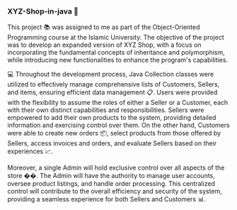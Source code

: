 ### XYZ-Shop-in-java 🛒

<p>This project 📚 was assigned to me as part of the Object-Oriented Programming course at the Islamic University. The objective of the project was to develop an expanded version of XYZ Shop, with a focus on incorporating the fundamental concepts of inheritance and polymorphism, while introducing new functionalities to enhance the program's capabilities.</p>

<p>💻 Throughout the development process, Java Collection classes were utilized to effectively manage comprehensive lists of Customers, Sellers, and items, ensuring efficient data management 📋. Users were provided with the flexibility to assume the roles of either a Seller or a Customer, each with their own distinct capabilities and responsibilities. Sellers were empowered to add their own products to the system, providing detailed information and exercising control over them. On the other hand, Customers were able to create new orders 📦, select products from those offered by Sellers, access invoices and orders, and evaluate Sellers based on their experiences 📈.</p>

<p>Moreover, a single Admin will hold exclusive control over all aspects of the store &#55357;&#56594;. The Admin will have the authority to manage user accounts, oversee product listings, and handle order processing. This centralized control will contribute to the overall efficiency and security of the system, providing a seamless experience for both Sellers and Customers 📊.</p>
